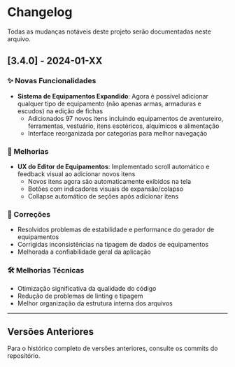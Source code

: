 # Changelog

Todas as mudanças notáveis deste projeto serão documentadas neste arquivo.

## [3.4.0] - 2024-01-XX

### ✨ Novas Funcionalidades
- **Sistema de Equipamentos Expandido**: Agora é possível adicionar qualquer tipo de equipamento (não apenas armas, armaduras e escudos) na edição de fichas
  - Adicionados 97 novos itens incluindo equipamentos de aventureiro, ferramentas, vestuário, itens esotéricos, alquímicos e alimentação
  - Interface reorganizada por categorias para melhor navegação

### 🔧 Melhorias
- **UX do Editor de Equipamentos**: Implementado scroll automático e feedback visual ao adicionar novos itens
  - Novos itens agora são automaticamente exibidos na tela
  - Botões com indicadores visuais de expansão/colapso
  - Collapse automático de seções após adicionar itens

### 🐛 Correções
- Resolvidos problemas de estabilidade e performance do gerador de equipamentos
- Corrigidas inconsistências na tipagem de dados de equipamentos
- Melhorada a confiabilidade geral da aplicação

### 🛠️ Melhorias Técnicas
- Otimização significativa da qualidade do código
- Redução de problemas de linting e tipagem
- Melhor organização da estrutura interna dos arquivos

---

## Versões Anteriores

Para o histórico completo de versões anteriores, consulte os commits do repositório.